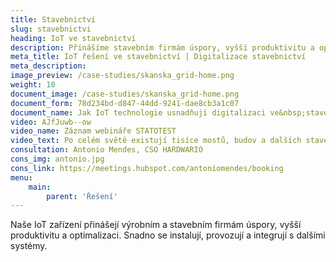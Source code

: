```yaml
---
title: Stavebnictví
slug: stavebnictvi
heading: IoT ve stavebnictví
description: Přinášíme stavebním firmám úspory, vyšší produktivitu a optimalizaci.
meta_title: IoT řešení ve stavebnictví | Digitalizace stavebnictví
meta_description:
image_preview: /case-studies/skanska_grid-home.png
weight: 10
document_image: /case-studies/skanska_grid-home.png
document_form: 78d234bd-d847-44dd-9241-dae8cb3a1c07
document_name: Jak IoT technologie usnadňují digitalizaci ve&nbsp;stavebnictví
video: AJfJuwb--ow
video_name: Záznam webináře STATOTEST
video_text: Po celém světě existují tisíce mostů, budov a dalších staveb s&nbsp;problematickou statikou. Příběh projektu STATOTEST ukazuje, jak mohou technologie IoT zabránit zhroucení mostů, budov nebo zdí. Neinvazivně, jednoduše a nákladově efektivně.
consultation: Antonio Mendes, CSO HARDWARIO
cons_img: antonio.jpg
cons_link: https://meetings.hubspot.com/antoniomendes/booking
menu:
    main:
        parent: 'Řešení'
---
```


Naše IoT zařízení přinášejí výrobním a stavebním firmám úspory, vyšší produktivitu a&nbsp;optimalizaci. Snadno se instalují, provozují a integrují s dalšími systémy.
